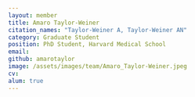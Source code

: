 ```yaml
---
layout: member
title: Amaro Taylor-Weiner
citation_names: "Taylor-Weiner A, Taylor-Weiner AN"
category: Graduate Student
position: PhD Student, Harvard Medical School
email:
github: amarotaylor
image: /assets/images/team/Amaro_Taylor-Weiner.jpeg
cv:
alum: true
---
```


